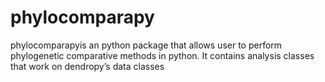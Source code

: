 # phylocomparapy 
phylocomparapyis an python package that allows user to perform phylogenetic comparative methods in python. It contains analysis classes that work on dendropy’s data classes 

